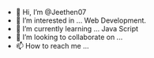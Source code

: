 - 👋 Hi, I’m @Jeethen07
- 👀 I’m interested in ... Web Development.
- 🌱 I’m currently learning ... Java Script
- 💞️ I’m looking to collaborate on ...
- 📫 How to reach me ...

<!---
Jeethen07/Jeethen07 is a ✨ special ✨ repository because its `README.md` (this file) appears on your GitHub profile.
You can click the Preview link to take a look at your changes.
--->
